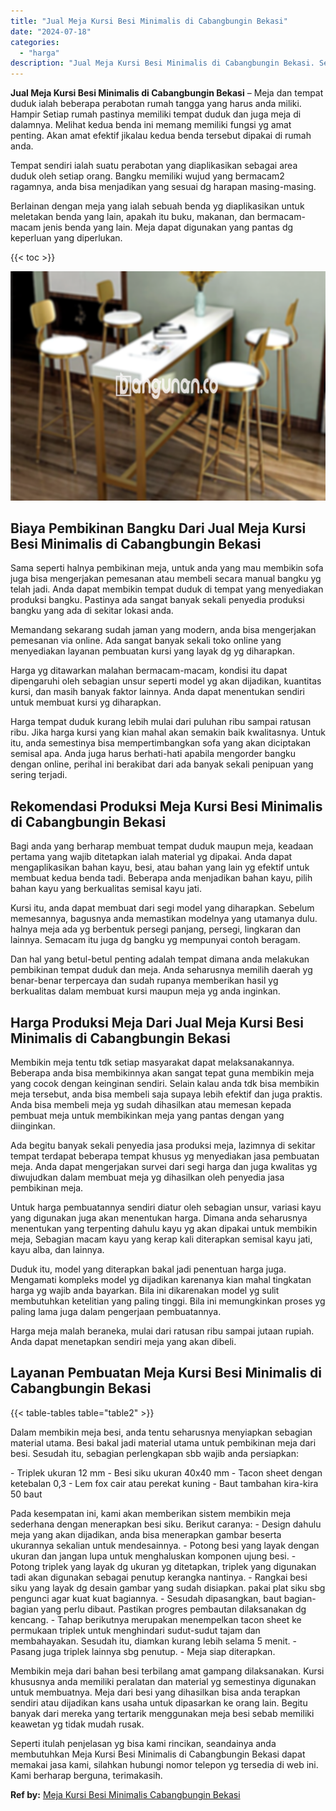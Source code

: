 ```yaml
---
title: "Jual Meja Kursi Besi Minimalis di Cabangbungin Bekasi"
date: "2024-07-18"
categories: 
  - "harga"
description: "Jual Meja Kursi Besi Minimalis di Cabangbungin Bekasi. Seperti itulah penjelasan yg bisa kami rincikan, seandainya anda membutuhkan Meja Kursi Besi Minimalis..."
---
```


**Jual Meja Kursi Besi Minimalis di Cabangbungin Bekasi** – Meja dan tempat duduk ialah beberapa perabotan rumah tangga yang harus anda miliki. Hampir Setiap rumah pastinya memiliki tempat duduk dan juga meja di dalamnya. Melihat kedua benda ini memang memiliki fungsi yg amat penting. Akan amat efektif jikalau kedua benda tersebut dipakai di rumah anda.

Tempat sendiri ialah suatu perabotan yang diaplikasikan sebagai area duduk oleh setiap orang. Bangku memiliki wujud yang bermacam2 ragamnya, anda bisa menjadikan yang sesuai dg harapan masing-masing.

Berlainan dengan meja yang ialah sebuah benda yg diaplikasikan untuk meletakan benda yang lain, apakah itu buku, makanan, dan bermacam-macam jenis benda yang lain. Meja dapat digunakan yang pantas dg keperluan yang diperlukan.

{{< toc >}}

![Jual Meja Kursi Besi Minimalis di Cabangbungin Bekasi](/images/jual-meja-besi-murah26.png)

## Biaya Pembikinan Bangku Dari Jual Meja Kursi Besi Minimalis di Cabangbungin Bekasi

Sama seperti halnya pembikinan meja, untuk anda yang mau membikin sofa juga bisa mengerjakan pemesanan atau membeli secara manual bangku yg telah jadi. Anda dapat membikin tempat duduk di tempat yang menyediakan produksi bangku. Pastinya ada sangat banyak sekali penyedia produksi bangku yang ada di sekitar lokasi anda.

Memandang sekarang sudah jaman yang modern, anda bisa mengerjakan pemesanan via online. Ada sangat banyak sekali toko online yang menyediakan layanan pembuatan kursi yang layak dg yg diharapkan.

Harga yg ditawarkan malahan bermacam-macam, kondisi itu dapat dipengaruhi oleh sebagian unsur seperti model yg akan dijadikan, kuantitas kursi, dan masih banyak faktor lainnya. Anda dapat menentukan sendiri untuk membuat kursi yg diharapkan.

Harga tempat duduk kurang lebih mulai dari puluhan ribu sampai ratusan ribu. Jika harga kursi yang kian mahal akan semakin baik kwalitasnya. Untuk itu, anda semestinya bisa mempertimbangkan sofa yang akan diciptakan semisal apa. Anda juga harus berhati-hati apabila mengorder bangku dengan online, perihal ini berakibat dari ada banyak sekali penipuan yang sering terjadi.

## Rekomendasi Produksi Meja Kursi Besi Minimalis di Cabangbungin Bekasi

Bagi anda yang berharap membuat tempat duduk maupun meja, keadaan pertama yang wajib ditetapkan ialah material yg dipakai. Anda dapat mengaplikasikan bahan kayu, besi, atau bahan yang lain yg efektif untuk membuat kedua benda tadi. Beberapa anda menjadikan bahan kayu, pilih bahan kayu yang berkualitas semisal kayu jati.

Kursi itu, anda dapat membuat dari segi model yang diharapkan. Sebelum memesannya, bagusnya anda memastikan modelnya yang utamanya dulu. halnya meja ada yg berbentuk persegi panjang, persegi, lingkaran dan lainnya. Semacam itu juga dg bangku yg mempunyai contoh beragam.

Dan hal yang betul-betul penting adalah tempat dimana anda melakukan pembikinan tempat duduk dan meja. Anda seharusnya memilih daerah yg benar-benar terpercaya dan sudah rupanya memberikan hasil yg berkualitas dalam membuat kursi maupun meja yg anda inginkan.

## Harga Produksi Meja Dari Jual Meja Kursi Besi Minimalis di Cabangbungin Bekasi

Membikin meja tentu tdk setiap masyarakat dapat melaksanakannya. Beberapa anda bisa membikinnya akan sangat tepat guna membikin meja yang cocok dengan keinginan sendiri. Selain kalau anda tdk bisa membikin meja tersebut, anda bisa membeli saja supaya lebih efektif dan juga praktis. Anda bisa membeli meja yg sudah dihasilkan atau memesan kepada pembuat meja untuk membikinkan meja yang pantas dengan yang diinginkan.

Ada begitu banyak sekali penyedia jasa produksi meja, lazimnya di sekitar tempat terdapat beberapa tempat khusus yg menyediakan jasa pembuatan meja. Anda dapat mengerjakan survei dari segi harga dan juga kwalitas yg diwujudkan dalam membuat meja yg dihasilkan oleh penyedia jasa pembikinan meja.

Untuk harga pembuatannya sendiri diatur oleh sebagian unsur, variasi kayu yang digunakan juga akan menentukan harga. Dimana anda seharusnya menentukan yang terpenting dahulu kayu yg akan dipakai untuk membikin meja, Sebagian macam kayu yang kerap kali diterapkan semisal kayu jati, kayu alba, dan lainnya.

Duduk itu, model yang diterapkan bakal jadi penentuan harga juga. Mengamati kompleks model yg dijadikan karenanya kian mahal tingkatan harga yg wajib anda bayarkan. Bila ini dikarenakan model yg sulit membutuhkan ketelitian yang paling tinggi. Bila ini memungkinkan proses yg paling lama juga dalam pengerjaan pembuatannya.

Harga meja malah beraneka, mulai dari ratusan ribu sampai jutaan rupiah. Anda dapat menetapkan sendiri meja yang akan dibeli.

## Layanan Pembuatan Meja Kursi Besi Minimalis di Cabangbungin Bekasi

{{< table-tables table="table2" >}}

Dalam membikin meja besi, anda tentu seharusnya menyiapkan sebagian material utama. Besi bakal jadi material utama untuk pembikinan meja dari besi. Sesudah itu, sebagian perlengkapan sbb wajib anda persiapkan:

\- Triplek ukuran 12 mm - Besi siku ukuran 40x40 mm - Tacon sheet dengan ketebalan 0,3 - Lem fox cair atau perekat kuning - Baut tambahan kira-kira 50 baut

Pada kesempatan ini, kami akan memberikan sistem membikin meja sederhana dengan menerapkan besi siku. Berikut caranya: - Design dahulu meja yang akan dijadikan, anda bisa menerapkan gambar beserta ukurannya sekalian untuk mendesainnya. - Potong besi yang layak dengan ukuran dan jangan lupa untuk menghaluskan komponen ujung besi. - Potong triplek yang layak dg ukuran yg ditetapkan, triplek yang digunakan tadi akan digunakan sebagai penutup kerangka nantinya. - Rangkai besi siku yang layak dg desain gambar yang sudah disiapkan. pakai plat siku sbg pengunci agar kuat kuat bagiannya. - Sesudah dipasangkan, baut bagian-bagian yang perlu dibaut. Pastikan progres pembautan dilaksanakan dg kencang. - Tahap berikutnya merupakan menempelkan tacon sheet ke permukaan triplek untuk menghindari sudut-sudut tajam dan membahayakan. Sesudah itu, diamkan kurang lebih selama 5 menit. - Pasang juga triplek lainnya sbg penutup. - Meja siap diterapkan.

Membikin meja dari bahan besi terbilang amat gampang dilaksanakan. Kursi khususnya anda memiliki peralatan dan material yg semestinya digunakan untuk membuatnya. Meja dari besi yang dihasilkan bisa anda terapkan sendiri atau dijadikan kans usaha untuk dipasarkan ke orang lain. Begitu banyak dari mereka yang tertarik menggunakan meja besi sebab memiliki keawetan yg tidak mudah rusak.

Seperti itulah penjelasan yg bisa kami rincikan, seandainya anda membutuhkan Meja Kursi Besi Minimalis di Cabangbungin Bekasi dapat memakai jasa kami, silahkan hubungi nomor telepon yg tersedia di web ini. Kami berharap berguna, terimakasih.

**Ref by:** [Meja Kursi Besi Minimalis Cabangbungin Bekasi](https://id.wikipedia.org/wiki/Meja)
